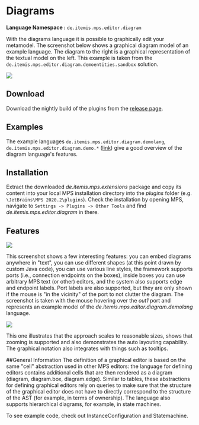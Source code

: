 # Diagrams

**Language Namespace :** `de.itemis.mps.editor.diagram`

With the diagrams language it is possible to graphically edit your metamodel. The screenshot below shows a graphical diagram model of an example language. The diagram to the right is a graphical representation of the textual model on the left. This example is taken from the ``de.itemis.mps.editor.diagram.demoentities.sandbox`` solution.  

![](/diagrams/diagrams-comparison.png)

## Download
Download the nightly build of the plugins from the [release page](https://github.com/JetBrains/MPS-extensions/releases).

## Examples
The example languages ``de.itemis.mps.editor.diagram.demolang``, ``de.itemis.mps.editor.diagram.demo.*`` ([link](https://github.com/JetBrains/MPS-extensions/tree/master/code/diagram/languages)) give a good overview of the diagram language's features.

## Installation
Extract the downloaded *de.itemis.mps.extensions* package and copy its content into your local MPS installation directory into the *plugins* folder (e.g. ``\JetBrains\MPS 2020.2\plugins``). Check the installation by opening MPS, navigate to ``Settings -> Plugins -> Other Tools`` and find *de.itemis.mps.editor.diagram* in there.

## Features
![](/diagrams/diagrams-features.png)

This screenshot shows a few interesting features: you can embed diagrams anywhere in "text", you can use different shapes (at this point drawn by custom Java code), you can use various line styles, the framework supports ports (i.e., connection endpoints on the boxes), inside boxes you can use arbitrary MPS text (or other) editors, and the system also supports edge and endpoint labels. Port labels are also supported, but they are only shown if the mouse is "in the vicinity" of the port to not clutter the diagram. The screenshot is taken with the mouse hovering over the *out1* port and represents an example model of the *de.itemis.mps.editor.diagram.demolang* language.

![](/diagrams/diagrams-long-example.png)

This one illustrates that the approach scales to reasonable sizes, shows that zooming is supported and also demonstrates the auto layouting capability. The graphical notation also integrates with things such as tooltips. 

##General Information
The definition of a graphical editor is based on the same "cell" abstraction used in other MPS editors: the language for defining editors contains additional cells that are then rendered as a diagram (diagram, diagram.box, diagram.edge). Similar to tables, these abstractions for defining graphical editors rely on queries to make sure that the structure of the graphical editor does not have to directly correspond to the structure of the AST (for example, in terms of ownership). The language also supports hierarchical diagrams, for example, in state machines.

To see example code, check out InstanceConfiguration and Statemachine.




 
